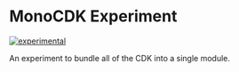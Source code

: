 # MonoCDK Experiment

[![experimental](http://badges.github.io/stability-badges/dist/experimental.svg)](http://github.com/badges/stability-badges)

An experiment to bundle all of the CDK into a single module.
